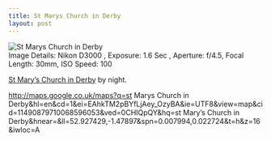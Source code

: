 ```yaml
---
title: St Marys Church in Derby
layout: post
---
```


![St Marys Church in Derby](http://www.waynemoir.com/wp-content/uploads/2010/08/St-Marys-Church-in-Derby.jpg)  
Image Details: Nikon D3000 , Exposure: 1.6 Sec , Aperture: f/4.5, Focal Length: 30mm, ISO Speed: 100

[St Mary’s Church in Derby]() by night.

http://maps.google.co.uk/maps?q=st Marys Church in Derby&hl=en&cd=1&ei=EAhkTM2pBYfLjAey_OzyBA&ie=UTF8&view=map&cid=11490879710068596053&ved=0CHIQpQY&hq=st Mary’s Church in Derby&hnear=&ll=52.927429,-1.47897&spn=0.007994,0.022724&t=h&z=16&iwloc=A